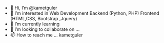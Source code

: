 - 👋 Hi, I’m @kametguler
- 👀 I’m interested in Web Development Backend (Python, PHP) Frontend (HTML,CSS, Bootstrap ,Jquery)
- 🌱 I’m currently learning
- 💞️ I’m looking to collaborate on ...
- 📫 How to reach me ... kametguler

<!---
kametguler/kametguler is a ✨ special ✨ repository because its `README.md` (this file) appears on your GitHub profile.
You can click the Preview link to take a look at your changes.
--->
